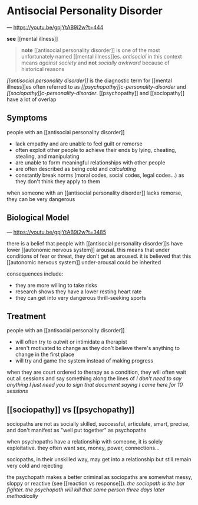 # Antisocial Personality Disorder

&mdash; <https://youtu.be/gpjYtAB9i2w?t=444>

**see** [[mental illness]]

> **note** [[antisocial personality disorder]] is one of the most unfortunately named [[mental illness]]es. _antisocial_ in this context means _against society_ and **not** _socially awkward_ because of historical reasons

_[[antisocial personality disorder]]_ is the diagnostic term for [[mental illness]]es often referred to as _[[psychopathy]]c-personality-disorder_ and _[[sociopathy]]c-personality-disorder_. [[psychopathy]] and [[sociopathy]] have a lot of overlap

## Symptoms

people with an [[antisocial personality disorder]]

- lack empathy and are unable to feel guilt or remorse
- often exploit other people to achieve their ends by lying, cheating, stealing, and manipulating
- are unable to form meaningful relationships with other people
- are often described as being _cold_ and _calculating_
- constantly break norms (moral codes, social codes, legal codes...) as they don't think they apply to them

when someone with an [[antisocial personality disorder]] lacks remorse, they can be very dangerous

## Biological Model

&mdash; <https://youtu.be/gpjYtAB9i2w?t=3485>

there is a belief that people with [[antisocial personality disorder]]s have lower [[autonomic nervous system]] arousal. this means that under conditions of fear or threat, they don't get as aroused. it is believed that this [[autonomic nervous system]] under-arousal could be inherited

consequences include:

- they are more willing to take risks
- research shows they have a lower resting heart rate
- they can get into very dangerous thrill-seeking sports

## Treatment

people with an [[antisocial personality disorder]]

- will often try to outwit or intimidate a therapist
- aren't motivated to change as they don't believe there's anything to change in the first place
- will try and game the system instead of making progress

when they are court ordered to therapy as a condition, they will often wait out all sessions and say something along the lines of _I don't need to say anything I just need you to sign that document saying I came here for 10 sessions_

## [[sociopathy]] vs [[psychopathy]]

sociopaths are not as socially skilled, successful, articulate, smart, precise, and don't manifest as "well put together" as psychopaths

when psychopaths have a relationship with someone, it is solely exploitative. they often want sex, money, power, connections...

sociopaths, in their unskilled way, may get into a relationship but still remain very cold and rejecting

the psychopath makes a better criminal as sociopaths are somewhat messy, sloppy or reactive (see [[reaction vs response]]). _the sociopath is the bar fighter. the psychopath will kill that same person three days later methodically_
